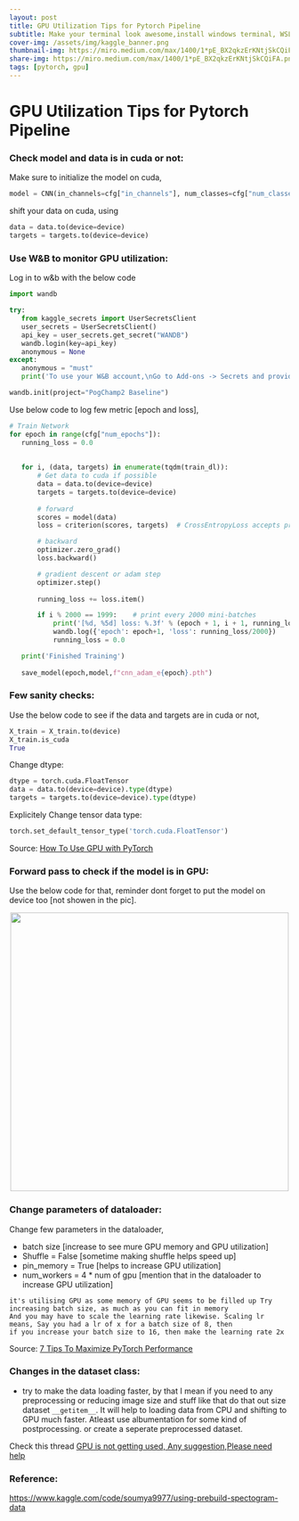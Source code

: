 ```yaml
---
layout: post
title: GPU Utilization Tips for Pytorch Pipeline
subtitle: Make your terminal look awesome,install windows terminal, WSL,Oh-my-posh,zsh,terminal icon
cover-img: /assets/img/kaggle_banner.png
thumbnail-img: https://miro.medium.com/max/1400/1*pE_BX2qkzErKNtjSkCQiFA.png
share-img: https://miro.medium.com/max/1400/1*pE_BX2qkzErKNtjSkCQiFA.png
tags: [pytorch, gpu]
---
```


# GPU Utilization Tips for Pytorch Pipeline

### Check model and data is in cuda or not:
 Make sure to initialize the model on cuda,
 ```python
 model = CNN(in_channels=cfg["in_channels"], num_classes=cfg["num_classes"]).to(device)
 ```
 
 shift your data on cuda, using
 ```python
data = data.to(device=device)
targets = targets.to(device=device)
 ```
 
 ### Use W&B to monitor GPU utilization:
 Log in to w&b with the below code
 
 ```python
 import wandb

try:
    from kaggle_secrets import UserSecretsClient
    user_secrets = UserSecretsClient()
    api_key = user_secrets.get_secret("WANDB")
    wandb.login(key=api_key)
    anonymous = None
except:
    anonymous = "must"
    print('To use your W&B account,\nGo to Add-ons -> Secrets and provide your W&B access token. Use the Label name as WANDB. \nGet your W&B access token from here: https://wandb.ai/authorize')
 
 wandb.init(project="PogChamp2 Baseline")
 ```
 Use below code to log few metric [epoch and loss],
 
 ```python
# Train Network
for epoch in range(cfg["num_epochs"]):
    running_loss = 0.0
    
    
    for i, (data, targets) in enumerate(tqdm(train_dl)):
        # Get data to cuda if possible
        data = data.to(device=device)
        targets = targets.to(device=device)
        
        # forward
        scores = model(data)
        loss = criterion(scores, targets)  # CrossEntropyLoss accepts prediction in the shape of (64,10) and target is 64 [not sure]

        # backward
        optimizer.zero_grad()
        loss.backward()

        # gradient descent or adam step
        optimizer.step()
        
        running_loss += loss.item()

        if i % 2000 == 1999:    # print every 2000 mini-batches
            print('[%d, %5d] loss: %.3f' % (epoch + 1, i + 1, running_loss / 2000))
            wandb.log({'epoch': epoch+1, 'loss': running_loss/2000})                  # Logging the epoch and loss, it will also help to log system config
            running_loss = 0.0

    print('Finished Training')
    
    save_model(epoch,model,f"cnn_adam_e{epoch}.pth")
 ```
 
### Few sanity checks:
Use the below code to see if the data and targets are in cuda or not,
```python
X_train = X_train.to(device)
X_train.is_cuda
True
```
Change dtype:
```python
dtype = torch.cuda.FloatTensor
data = data.to(device=device).type(dtype)
targets = targets.to(device=device).type(dtype)
```
Explicitely Change tensor data type:
```python
torch.set_default_tensor_type('torch.cuda.FloatTensor')
```

Source: [How To Use GPU with PyTorch](https://wandb.ai/wandb/common-ml-errors/reports/How-To-Use-GPU-with-PyTorch---VmlldzozMzAxMDk)

### Forward pass to check if the model is in GPU:
Use the below code for that, reminder dont forget to put the model on device too [not showen in the pic].
<p align="center">
<img width = "500" src="https://i.imgur.com/j9nNG4m.jpg">
</p>

### Change parameters of dataloader:
Change few parameters in the dataloader,
- batch size [increase to see mure GPU memory and GPU utilization]
- Shuffle = False [sometime making shuffle helps speed up]
- pin_memory = True [helps to increase GPU utilization]
- num_workers = 4 * num of gpu [mention that in the dataloader to increase GPU utilization]

```
it's utilising GPU as some memory of GPU seems to be filled up Try increasing batch size, as much as you can fit in memory
And you may have to scale the learning rate likewise. Scaling lr means, Say you had a lr of x for a batch size of 8, then 
if you increase your batch size to 16, then make the learning rate 2x
```
Source: [7 Tips To Maximize PyTorch Performance](https://towardsdatascience.com/7-tips-for-squeezing-maximum-performance-from-pytorch-ca4a40951259)

### Changes in the dataset class:
- try to make the data loading faster, by that I mean if you need to any preprocessing or reducing image size and stuff like that do that out size dataset `__getitem__`. It will help to loading data from CPU and shifting to GPU much faster. Atleast use albumentation for some kind of postprocessing. or create a seperate preprocessed dataset.
 
 Check this thread [GPU is not getting used, Any suggestion,Please need help](https://www.kaggle.com/c/siim-isic-melanoma-classification/discussion/158304)


### Reference:
https://www.kaggle.com/code/soumya9977/using-prebuild-spectogram-data



